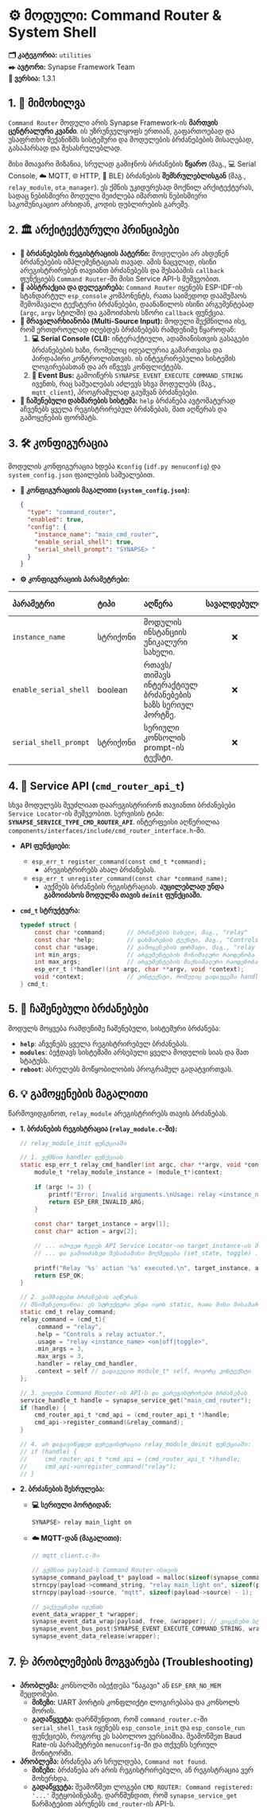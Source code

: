 # ⚙️ მოდული: Command Router & System Shell

**🗂️ კატეგორია:** `utilities`  
**✒️ ავტორი:** Synapse Framework Team  
**🔖 ვერსია:** 1.3.1

## 1. 📜 მიმოხილვა

`Command Router` მოდული არის Synapse Framework-ის **მართვის ცენტრალური კვანძი**. ის უზრუნველყოფს ერთიან, გაფართოებად და უსაფრთხო მექანიზმს სისტემური და მოდულების ბრძანებების მისაღებად, გასაპარსად და შესასრულებლად.

მისი მთავარი მიზანია, სრულად გამიჯნოს ბრძანების **წყარო** (მაგ., 💻 Serial Console, ☁️ MQTT, 🌐 HTTP, 🔵 BLE) ბრძანების **შემსრულებლისგან** (მაგ., `relay_module`, `ota_manager`). ეს ქმნის უკიდურესად მოქნილ არქიტექტურას, სადაც ნებისმიერი მოდული შეიძლება იმართოს ნებისმიერი საკომუნიკაციო არხიდან, კოდის დუბლირების გარეშე.

## 2. 🏛️ არქიტექტურული პრინციპები

- **🤝 ბრძანებების რეგისტრაციის პატერნი:** მოდულები არ ახდენენ ბრძანებების იმპლემენტაციას თავად. ამის ნაცვლად, ისინი არეგისტრირებენ თავიანთ ბრძანებებს და შესაბამის `callback` ფუნქციებს `Command Router`-ში მისი Service API-ს მეშვეობით.
- **🧩 აბსტრაქცია და დელეგირება:** `Command Router` იყენებს ESP-IDF-ის სტანდარტულ `esp_console` კომპონენტს, რათა საიმედოდ დაამუშაოს შემომავალი ტექსტური ბრძანებები, დაანაწილოს ისინი არგუმენტებად (`argc`, `argv` სტილში) და გამოიძახოს სწორი `callback` ფუნქცია.
- **📡 მრავალარხიანობა (Multi-Source Input):** მოდული შექმნილია ისე, რომ ერთდროულად იღებდეს ბრძანებებს რამდენიმე წყაროდან:
    1. **💻 Serial Console (CLI):** ინტერაქტიული, ადამიანისთვის გასაგები ბრძანებების ხაზი, რომელიც იდეალურია გამართვისა და პირდაპირი კონტროლისთვის. ის ინტეგრირებულია სისტემის ლოგირებასთან და არ იწვევს კონფლიქტებს.
    2. **📨 Event Bus:** გამოიწერს `SYNAPSE_EVENT_EXECUTE_COMMAND_STRING` ივენთს, რაც საშუალებას აძლევს სხვა მოდულებს (მაგ., `mqtt_client`), პროგრამულად გაუშვან ბრძანებები.
- **📖 ჩაშენებული დახმარების სისტემა:** `help` ბრძანება ავტომატურად აჩვენებს ყველა რეგისტრირებულ ბრძანებას, მათ აღწერას და გამოყენების ფორმატს.

## 3. 🛠️ კონფიგურაცია

მოდულის კონფიგურაცია ხდება `Kconfig` (`idf.py menuconfig`) და `system_config.json` ფაილების საშუალებით.

- **📝 კონფიგურაციის მაგალითი (`system_config.json`):**

    ```json
    {
      "type": "command_router",
      "enabled": true,
      "config": {
        "instance_name": "main_cmd_router",
        "enable_serial_shell": true,
        "serial_shell_prompt": "SYNAPSE> "
      }
    }
    ```

- **⚙️ კონფიგურაციის პარამეტრები:**

| პარამეტრი              | ტიპი    | აღწერა                                                       | სავალდებულო | Default (`Kconfig`) |
| :---------------------- | :------ | :----------------------------------------------------------- | :----------: | :------------------ |
| `instance_name`         | სტრიქონი | მოდულის ინსტანციის უნიკალური სახელი.                         |      ❌      | `main_cmd_router`   |
| `enable_serial_shell`   | boolean | რთავს/თიშავს ინტერაქტიულ ბრძანებების ხაზს სერიულ პორტზე.      |      ❌      | `true`              |
| `serial_shell_prompt`   | სტრიქონი | სერიული კონსოლის prompt-ის ტექსტი.                           |      ❌      | `"SYNAPSE> "`       |

## 4. 🔌 Service API (`cmd_router_api_t`)

სხვა მოდულებს შეუძლიათ დაარეგისტრირონ თავიანთი ბრძანებები `Service Locator`-ის მეშვეობით. სერვისის ტიპი: **`SYNAPSE_SERVICE_TYPE_CMD_ROUTER_API`**. ინტერფეისი აღწერილია `components/interfaces/include/cmd_router_interface.h`-ში.

- **API ფუნქციები:**
  - `esp_err_t register_command(const cmd_t *command);`
    - არეგისტრირებს ახალ ბრძანებას.
  - `esp_err_t unregister_command(const char *command_name);`
    - აუქმებს ბრძანების რეგისტრაციას. **აუცილებლად უნდა გამოიძახოს მოდულმა თავის `deinit` ფუნქციაში.**

- **`cmd_t` სტრუქტურა:**

    ```c
    typedef struct {
        const char *command;      // ბრძანების სახელი, მაგ., "relay"
        const char *help;         // დახმარების ტექსტი, მაგ., "Controls a relay actuator."
        const char *usage;        // გამოყენების ფორმატი, მაგ., "relay <name> <on|off>"
        int min_args;             // არგუმენტების მინიმალური რაოდენობა (ბრძანების ჩათვლით)
        int max_args;             // არგუმენტების მაქსიმალური რაოდენობა (ბრძანების ჩათვლით)
        esp_err_t (*handler)(int argc, char **argv, void *context);
        void *context;            // კონტექსტი, რომელიც გადაეცემა handler-ს (ხშირად, module_t* self)
    } cmd_t;
    ```

## 5. 🚀 ჩაშენებული ბრძანებები

მოდულს მოყვება რამდენიმე ჩაშენებული, სისტემური ბრძანება:

- **`help`**: აჩვენებს ყველა რეგისტრირებულ ბრძანებას.
- **`modules`**: ბეჭდავს სისტემაში არსებული ყველა მოდულის სიას და მათ სტატუსს.
- **`reboot`**: ასრულებს მოწყობილობის პროგრამულ გადატვირთვას.

## 6. 💡 გამოყენების მაგალითი

წარმოვიდგინოთ, `relay_module` არეგისტრირებს თავის ბრძანებას.

- **1. ბრძანების რეგისტრაცია (`relay_module.c`-ში):**

    ```c
    // relay_module_init ფუნქციაში
    
    // 1. ვქმნით handler ფუნქციას
    static esp_err_t relay_cmd_handler(int argc, char **argv, void *context) {
        module_t *relay_module_instance = (module_t*)context;
        
        if (argc != 3) {
            printf("Error: Invalid arguments.\nUsage: relay <instance_name> <on|off|toggle>\n");
            return ESP_ERR_INVALID_ARG;
        }
        
        const char* target_instance = argv[1];
        const char* action = argv[2];

        // ... იპოვეთ რელეს API Service Locator-ით target_instance-ის მიხედვით ...
        // ... და გამოიძახეთ შესაბამისი მოქმედება (set_state, toggle) ...
        
        printf("Relay '%s' action '%s' executed.\n", target_instance, action);
        return ESP_OK;
    }
    
    // 2. ვამზადებთ ბრძანების აღწერას
    // მნიშვნელოვანია: ეს სტრუქტურა უნდა იყოს static, რათა მისი მისამართი ვალიდური დარჩეს
    static cmd_t relay_command;
    relay_command = (cmd_t){
        .command = "relay",
        .help = "Controls a relay actuator.",
        .usage = "relay <instance_name> <on|off|toggle>",
        .min_args = 3,
        .max_args = 3,
        .handler = relay_cmd_handler,
        .context = self // გადავეცით module_t* self, როგორც კონტექსტი
    };
    
    // 3. ვიღებთ Command Router-ის API-ს და ვარეგისტრირებთ ბრძანებას
    service_handle_t handle = synapse_service_get("main_cmd_router");
    if (handle) {
        cmd_router_api_t *cmd_api = (cmd_router_api_t *)handle;
        cmd_api->register_command(&relay_command);
    }
    
    // 4. არ დაგავიწყდეთ დერეგისტრაცია relay_module_deinit ფუნქციაში:
    // if (handle) {
    //     cmd_router_api_t *cmd_api = (cmd_router_api_t *)handle;
    //     cmd_api->unregister_command("relay");
    // }
    ```

- **2. ბრძანების შესრულება:**
  - **💻 სერიული პორტიდან:**

      ```bash
      SYNAPSE> relay main_light on
      ```

  - **☁️ MQTT-დან (მაგალითი):**

      ```c
      // mqtt_client.c-ში
      
      // ვქმნით payload-ს Command Router-ისთვის
      synapse_command_payload_t* payload = malloc(sizeof(synapse_command_payload_t));
      strncpy(payload->command_string, "relay main_light on", sizeof(payload->command_string) - 1);
      strncpy(payload->source, "mqtt", sizeof(payload->source) - 1);
      
      // ვაქვეყნებთ ივენთს
      event_data_wrapper_t *wrapper;
      synapse_event_data_wrap(payload, free, &wrapper); // ვიყენებთ სტანდარტულ free-ს
      synapse_event_bus_post(SYNAPSE_EVENT_EXECUTE_COMMAND_STRING, wrapper);
      synapse_event_data_release(wrapper);
      ```

## 7. 🩺 პრობლემების მოგვარება (Troubleshooting)

- **პრობლემა:** კონსოლში იბეჭდება "ნაგავი" ან `ESP_ERR_NO_MEM` შეცდომები.
  - **მიზეზი:** UART პორტის კონფლიქტი ლოგირებასა და კონსოლს შორის.
  - **გადაწყვეტა:** დარწმუნდით, რომ `command_router.c`-ში `serial_shell_task` იყენებს `esp_console_init` და `esp_console_run` ფუნქციებს, როგორც ეს საბოლოო ვერსიაშია. შეამოწმეთ Baud Rate-ის პარამეტრები `menuconfig`-ში და თქვენს სერიულ მონიტორში.
- **პრობლემა:** ბრძანება არ სრულდება, `Command not found`.
  - **მიზეზი:** ბრძანება არ არის რეგისტრირებული, ან რეგისტრაცია ვერ მოხერხდა.
  - **გადაწყვეტა:** შეამოწმეთ ლოგები `CMD_ROUTER: Command registered: '...'` შეტყობინებაზე. დარწმუნდით, რომ `synapse_service_get` წარმატებით აბრუნებს `cmd_router`-ის API-ს.
